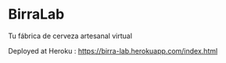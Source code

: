 # BirraLab
Tu fábrica de cerveza artesanal virtual

Deployed at Heroku : https://birra-lab.herokuapp.com/index.html

